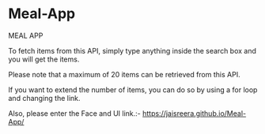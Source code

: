 # Meal-App
MEAL APP
<!-- www.themealdb.com -->

To fetch items from this API, simply type anything inside the search box and you will get the items. 

Please note that a maximum of 20 items can be retrieved from this API.

If you want to extend the number of items, you can do so by using a for loop and changing the link.

Also, please enter the Face and UI link.:- https://jaisreera.github.io/Meal-App/
